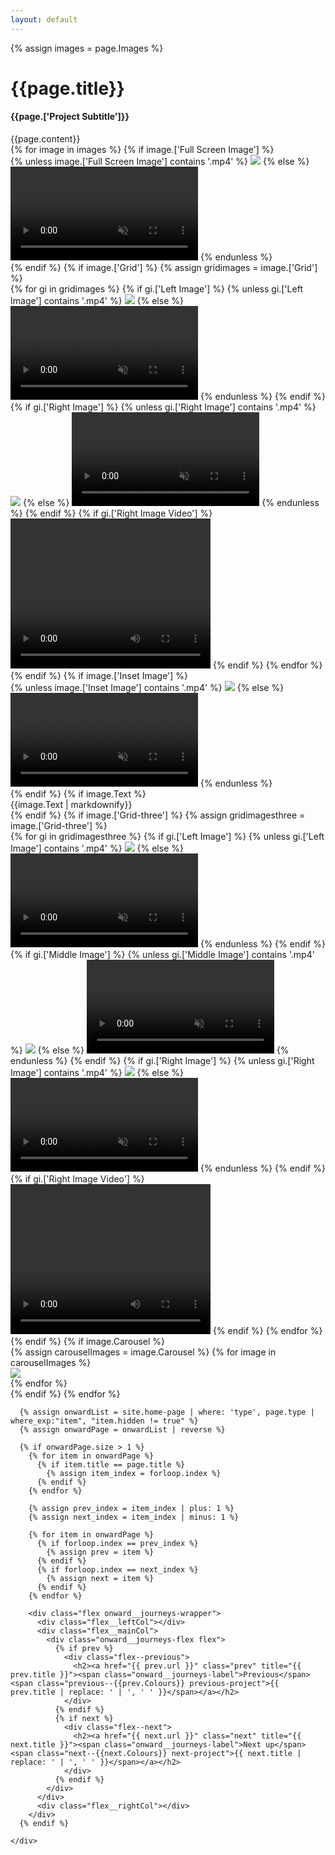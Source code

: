 ```yaml
---
layout: default
---
```


{% assign images = page.Images %}


<div class="sticky-version">
  <div class="flex">
    <div class="left">
      <div class="project-title-wrapper">
        <h1>{{page.title}}</h1>
        <h4>{{page.['Project Subtitle']}}</h4>
        {{page.content}}
      </div>
    </div>
    <div class="right">
      <div class="project-images-wrapper">
        {% for image in images %}
          {% if image.['Full Screen Image'] %}
            <div class="project-fullscreen">
              {% unless image.['Full Screen Image'] contains '.mp4' %}
                <img src="{{image.['Full Screen Image']}}">
                {% else %}
                <video playsinline muted loop>
                  <source src="{{image.['Full Screen Image']}}" type="video/mp4">
                </video>
              {% endunless %}
            </div>
          {% endif %}
          {% if image.['Grid'] %}
              {% assign gridimages = image.['Grid'] %}
                <div class="flex grid-images">
                  {% for gi in gridimages %}
                  {% if gi.['Left Image'] %}
                    {% unless gi.['Left Image'] contains '.mp4' %}
                      <img loading="lazy" src="{{gi.['Left Image']}}">
                    {% else %}
                    <video playsinline muted loop>
                      <source src="{{gi.['Left Image']}}" type="video/mp4">
                    </video>
                  {% endunless %}
                  {% endif %}
                  {% if gi.['Right Image'] %}
                    {% unless gi.['Right Image'] contains '.mp4' %}
                      <img loading="lazy" src="{{gi.['Right Image']}}">
                    {% else %}
                    <video playsinline muted loop>
                      <source src="{{gi.['Right Image']}}" type="video/mp4">
                    </video>
                  {% endunless %}
                  {% endif %}
                  {% if gi.['Right Image Video'] %}
                    <video width="320" height="240" controls loop>
                      <source src="{{gi.['Right Image Video']}}" type="video/mp4">
                        Your browser does not support the video tag.
                    </video>
                  {% endif %}
                  {% endfor %}
                </div>
          {% endif %}
          {% if image.['Inset Image'] %}
            <div class="project-inset">
              {% unless image.['Inset Image'] contains '.mp4' %}
                <img loading="lazy" src="{{image.['Inset Image']}}">
              {% else %}
              <video playsinline muted>
                <source src="{{image.['Inset Image']}}" type="video/mp4">
              </video>
              {% endunless %}
            </div>
          {% endif %}
          {% if image.Text %}
            <div class="jl-wrapper">
              {{image.Text | markdownify}}
            </div>
          {% endif %}
          {% if image.['Grid-three'] %}
              {% assign gridimagesthree = image.['Grid-three'] %}
                <div class="flex grid-images-three">
                  {% for gi in gridimagesthree %}
                  {% if gi.['Left Image'] %}
                    {% unless gi.['Left Image'] contains '.mp4' %}
                      <img loading="lazy" src="{{gi.['Left Image']}}">
                    {% else %}
                    <video playsinline muted loop>
                      <source src="{{gi.['Left Image']}}" type="video/mp4">
                    </video>
                  {% endunless %}
                  {% endif %}
                  {% if gi.['Middle Image'] %}
                    {% unless gi.['Middle Image'] contains '.mp4' %}
                      <img loading="lazy" src="{{gi.['Middle Image']}}">
                    {% else %}
                    <video playsinline muted loop>
                      <source src="{{gi.['Middle Image']}}" type="video/mp4">
                    </video>
                  {% endunless %}
                  {% endif %}
                  {% if gi.['Right Image'] %}
                    {% unless gi.['Right Image'] contains '.mp4' %}
                      <img loading="lazy" src="{{gi.['Right Image']}}">
                    {% else %}
                    <video playsinline muted loop>
                      <source src="{{gi.['Right Image']}}" type="video/mp4">
                    </video>
                  {% endunless %}
                  {% endif %}
                  {% if gi.['Right Image Video'] %}
                    <video width="320" height="240" controls loop>
                      <source src="{{gi.['Right Image Video']}}" type="video/mp4">
                        Your browser does not support the video tag.
                    </video>
                  {% endif %}
                  {% endfor %}
                </div>
          {% endif %}
          {% if image.Carousel %}
            <div class="jl-wrapper">
              <div class="project-carousel-images">
                <div class="siema-project siema">
                  {% assign carouselImages = image.Carousel %}
                    {% for image in carouselImages %}
                    <div class="car-image">
                      <img src="{{image.image}}">
                    </div>
                  {% endfor %}
                </div>
              </div>
            </div>
          {% endif %}
        {% endfor %}
      </div>

      {% assign onwardList = site.home-page | where: 'type', page.type | where_exp:"item", "item.hidden != true" %}
      {% assign onwardPage = onwardList | reverse %}

      {% if onwardPage.size > 1 %}
        {% for item in onwardPage %}
          {% if item.title == page.title %}
            {% assign item_index = forloop.index %}
          {% endif %}
        {% endfor %}

        {% assign prev_index = item_index | plus: 1 %}
        {% assign next_index = item_index | minus: 1 %}

        {% for item in onwardPage %}
          {% if forloop.index == prev_index %}
            {% assign prev = item %}
          {% endif %}
          {% if forloop.index == next_index %}
            {% assign next = item %}
          {% endif %}
        {% endfor %}

        <div class="flex onward__journeys-wrapper">
          <div class="flex__leftCol"></div>
          <div class="flex__mainCol">
            <div class="onward__journeys-flex flex">
              {% if prev %}
                <div class="flex--previous">
                  <h2><a href="{{ prev.url }}" class="prev" title="{{ prev.title }}"><span class="onward__journeys-label">Previous</span> <span class="previous--{{prev.Colours}} previous-project">{{ prev.title | replace: ' | ', ' ' }}</span></a></h2>
                </div>
              {% endif %}
              {% if next %}
                <div class="flex--next">
                  <h2><a href="{{ next.url }}" class="next" title="{{ next.title }}"><span class="onward__journeys-label">Next up</span> <span class="next--{{next.Colours}} next-project">{{ next.title | replace: ' | ', ' ' }}</span></a></h2>
                </div>
              {% endif %}
            </div>
          </div>
          <div class="flex__rightCol"></div>
        </div>
      {% endif %}

    </div>
  </div>
</div>


<!-- <div class="flex projects-header">
  <div class="floating-window"></div>
  <div class="left">
    <img loading="lazy" src="{{page.Image}}">
  </div>
  <div class="right">
    <div class="project-title-wrapper">
      <h1>{{page.title}}</h1>
      {{page.content}}
      <h4>{{page.['Project Subtitle']}}</h4>
    </div>
  </div>
</div>

<div class="project-images-wrapper">
  {% for image in images %}
    {% if image.['Full Screen Image'] %}
      <div class="project-fullscreen">
        {% unless image.['Full Screen Image'] contains '.mp4' %}
          <img src="{{image.['Full Screen Image']}}">
          {% else %}
          <video playsinline muted loop>
            <source src="{{image.['Full Screen Image']}}" type="video/mp4">
          </video>
        {% endunless %}
      </div>
    {% endif %}
    {% if image.['Grid'] %}
        {% assign gridimages = image.['Grid'] %}
          <div class="flex grid-images">
            {% for gi in gridimages %}
            {% if gi.['Left Image'] %}
              {% unless gi.['Left Image'] contains '.mp4' %}
                <img loading="lazy" src="{{gi.['Left Image']}}">
              {% else %}
              <video playsinline muted loop>
                <source src="{{gi.['Left Image']}}" type="video/mp4">
              </video>
            {% endunless %}
            {% endif %}
            {% if gi.['Right Image'] %}
              {% unless gi.['Right Image'] contains '.mp4' %}
                <img loading="lazy" src="{{gi.['Right Image']}}">
              {% else %}
              <video playsinline muted loop>
                <source src="{{gi.['Right Image']}}" type="video/mp4">
              </video>
            {% endunless %}
            {% endif %}
            {% if gi.['Right Image Video'] %}
              <video width="320" height="240" controls loop>
                <source src="{{gi.['Right Image Video']}}" type="video/mp4">
                  Your browser does not support the video tag.
              </video>
            {% endif %}
            {% endfor %}
          </div>
    {% endif %}
    {% if image.['Inset Image'] %}
      <div class="project-inset">
        {% unless image.['Inset Image'] contains '.mp4' %}
          <img loading="lazy" src="{{image.['Inset Image']}}">
        {% else %}
        <video playsinline muted>
          <source src="{{image.['Inset Image']}}" type="video/mp4">
        </video>
        {% endunless %}
      </div>
    {% endif %}
    {% if image.Text %}
      <div class="jl-wrapper">
        {{image.Text | markdownify}}
      </div>
    {% endif %}
    {% if image.['Grid-three'] %}
        {% assign gridimagesthree = image.['Grid-three'] %}
          <div class="flex grid-images-three">
            {% for gi in gridimagesthree %}
            {% if gi.['Left Image'] %}
              {% unless gi.['Left Image'] contains '.mp4' %}
                <img loading="lazy" src="{{gi.['Left Image']}}">
              {% else %}
              <video playsinline muted loop>
                <source src="{{gi.['Left Image']}}" type="video/mp4">
              </video>
            {% endunless %}
            {% endif %}
            {% if gi.['Middle Image'] %}
              {% unless gi.['Middle Image'] contains '.mp4' %}
                <img loading="lazy" src="{{gi.['Middle Image']}}">
              {% else %}
              <video playsinline muted loop>
                <source src="{{gi.['Middle Image']}}" type="video/mp4">
              </video>
            {% endunless %}
            {% endif %}
            {% if gi.['Right Image'] %}
              {% unless gi.['Right Image'] contains '.mp4' %}
                <img loading="lazy" src="{{gi.['Right Image']}}">
              {% else %}
              <video playsinline muted loop>
                <source src="{{gi.['Right Image']}}" type="video/mp4">
              </video>
            {% endunless %}
            {% endif %}
            {% if gi.['Right Image Video'] %}
              <video width="320" height="240" controls loop>
                <source src="{{gi.['Right Image Video']}}" type="video/mp4">
                  Your browser does not support the video tag.
              </video>
            {% endif %}
            {% endfor %}
          </div>
    {% endif %}
    {% if image.Carousel %}
      <div class="jl-wrapper">
        <div class="project-carousel-images">
          <div class="siema-project siema">
            {% assign carouselImages = image.Carousel %}
              {% for image in carouselImages %}
              <div class="car-image">
                <img src="{{image.image}}">
              </div>
            {% endfor %}
          </div>
        </div>
      </div>
    {% endif %}
  {% endfor %}
</div> -->
